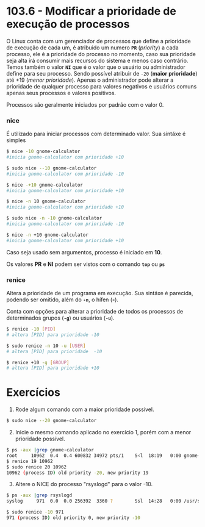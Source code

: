 # 103.6  - Modificar a prioridade de execução de processos

O Linux conta com um gerenciador de processos que define a prioridade de execução de cada um, é atribuido um numero **`PR`** (_priority_) a cada processo, ele é a prioridade do processo no momento, caso sua prioridade seja alta irá consumir mais recursos do sistema e menos caso contrário. Temos também o valor **`NI`** que é o valor que o usuário ou administrador define para seu processo. Sendo possível atribuir de `-20` (**maior prioridade**) até +19 (_menor prioridade_). Apenas o administrador pode alterar a prioridade de qualquer processo para valores negativos e usuários comuns apenas seus processos e valores positivos.

Processos são geralmente iniciados por padrão com o valor 0.



### nice

É utilizado para iniciar processos com determinado valor. Sua sintáxe é simples

```bash
$ nice -10 gnome-calculator
#inicia gnome-calculator com prioridade +10

$ sudo nice --10 gnome-calculator
#inicia gnome-calculator com prioridade -10

$ nice -+10 gnome-calculator
#inicia gnome-calculator com prioridade +10

$ nice -n 10 gnome-calculator
#inicia gnome-calculator com prioridade +10

$ sudo nice -n -10 gnome-calculator
#inicia gnome-calculator com prioridade -10

$ nice -n +10 gnome-calculator
#inicia gnome-calculator com prioridade +10
```

Caso seja usado sem argumentos, processo é iniciado em **10**.

Os valores **PR** e **NI** podem ser vistos com o comando **`top`** ou **`ps`**

### renice

Altera a prioridade de um programa em execução. Sua sintáxe é parecida, podendo ser omitido, além do **`-n`**, o hífen (**-**).

Conta com opções para alterar a prioridade de todos os processos de determinados grupos (**`-g`**) ou usuários (**`-u`**).





```bash
$ renice -10 [PID]
# altera [PID] para prioridade -10

$ sudo renice -n 10 -u [USER]
# altera [PID] para prioridade  -10

$ renice +10 -g [GROUP]
# altera [PID] para prioridade +10
```

# Exercícios

1. Rode algum comando com a maior prioridade possível.

```bash 
$ sudo nice --20 gnome-calculator
```



2. Inicie o mesmo comando aplicado no exercício 1, porém com a menor prioridade possível.

```bash
$ ps -aux |grep gnome-calculator
root     10962  0.4  0.4 600832 34972 pts/1    S<l  18:19   0:00 gnome-calculator
$ renice 19 10962
$ sudo renice 20 10962
10962 (process ID) old priority -20, new priority 19


```



3. Altere o NICE do processo "rsyslogd" para o valor -10.

```bash
$ ps -aux |grep rsyslogd
syslog     971  0.0  0.0 256392  3360 ?        Ssl  14:28   0:00 /usr/sbin/rsyslogd -n

$ sudo renice -10 971
971 (process ID) old priority 0, new priority -10
```

